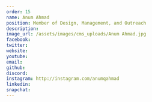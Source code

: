 ```yaml
---
order: 15
name: Anum Ahmad 
position: Member of Design, Management, and Outreach
description: 
image_url: /assets/images/cms_uploads/Anum Ahmad.jpg
facebook: 
twitter: 
website: 
youtube: 
email: 
github: 
discord: 
instagram: http://instagram.com/anumqahmad 
linkedin: 
snapchat: 
---
```

